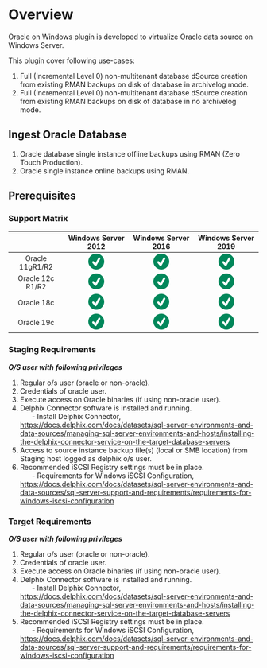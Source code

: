 # Overview

Oracle on Windows plugin is developed to virtualize Oracle data source on Windows Server.

This plugin cover following use-cases:

1. Full (Incremental Level 0) non-multitenant database dSource creation from existing RMAN backups on disk of database in archivelog mode.
2. Full (Incremental Level 0) non-multitenant database dSource creation from existing RMAN backups on disk of database in no archivelog mode.

Ingest Oracle Database
----------------

1. Oracle database single instance offline backups using RMAN (Zero Touch Production).
2. Oracle single instance online backups using RMAN.

Prerequisites
----------------
### <a id="support matrix"></a>Support Matrix
|                         | Windows Server 2012              | Windows Server 2016              | Windows Server 2019              |
| :-------------:         | :----------:                     | :----------:                     | :----------:                     |
| Oracle 11gR1/R2         | ![Screenshot](image/check.svg)   | ![Screenshot](image/check.svg)   | ![Screenshot](image/check.svg)   |
| Oracle 12c R1/R2        | ![Screenshot](image/check.svg)   | ![Screenshot](image/check.svg)   | ![Screenshot](image/check.svg)   |
| Oracle 18c              | ![Screenshot](image/check.svg)   | ![Screenshot](image/check.svg)   | ![Screenshot](image/check.svg)   |
| Oracle 19c              | ![Screenshot](image/check.svg)   | ![Screenshot](image/check.svg)   | ![Screenshot](image/check.svg)   |

### <a id="staging requirements-plugin"></a>Staging Requirements
***O/S user with following privileges***  
1. Regular o/s user (oracle or non-oracle).   
2. Credentials of oracle user.  
3. Execute access on Oracle binaries (if using non-oracle user).  
4. Delphix Connector software is installed and running.   
    &nbsp;&nbsp;&nbsp;&nbsp;&nbsp;&nbsp;- Install Delphix Connector, https://docs.delphix.com/docs/datasets/sql-server-environments-and-data-sources/managing-sql-server-environments-and-hosts/installing-the-delphix-connector-service-on-the-target-database-servers     
5. Access to source instance backup file(s) (local or SMB location) from Staging host logged as delphix o/s user.     
6. Recommended iSCSI Registry settings must be in place.  
&nbsp;&nbsp;&nbsp;&nbsp;&nbsp;&nbsp;- Requirements for Windows iSCSI Configuration, https://docs.delphix.com/docs/datasets/sql-server-environments-and-data-sources/sql-server-support-and-requirements/requirements-for-windows-iscsi-configuration    


### <a id="target requirements-plugin"></a>Target Requirements  
***O/S user with following privileges***  
1. Regular o/s user (oracle or non-oracle).   
2. Credentials of oracle user.  
3. Execute access on Oracle binaries (if using non-oracle user).  
4. Delphix Connector software is installed and running.   
    &nbsp;&nbsp;&nbsp;&nbsp;&nbsp;&nbsp;- Install Delphix Connector, https://docs.delphix.com/docs/datasets/sql-server-environments-and-data-sources/managing-sql-server-environments-and-hosts/installing-the-delphix-connector-service-on-the-target-database-servers    
5. Recommended iSCSI Registry settings must be in place.  
&nbsp;&nbsp;&nbsp;&nbsp;&nbsp;&nbsp;- Requirements for Windows iSCSI Configuration, https://docs.delphix.com/docs/datasets/sql-server-environments-and-data-sources/sql-server-support-and-requirements/requirements-for-windows-iscsi-configuration 
